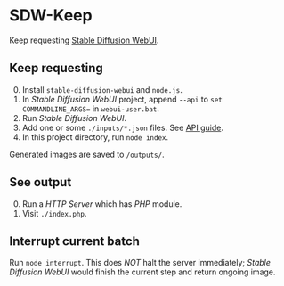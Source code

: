 # SDW-Keep

Keep requesting [Stable Diffusion WebUI](https://github.com/AUTOMATIC1111/stable-diffusion-webui).


## Keep requesting

0. Install `stable-diffusion-webui` and `node.js`.
1. In *Stable Diffusion WebUI* project, append `--api` to `set COMMANDLINE_ARGS=` in `webui-user.bat`.
2. Run *Stable Diffusion WebUI*.
3. Add one or some `./inputs/*.json` files. See [API guide](https://github.com/AUTOMATIC1111/stable-diffusion-webui/wiki/API).
4. In this project directory, run `node index`.

Generated images are saved to `/outputs/`.


## See output

0. Run a *HTTP Server* which has *PHP* module.
1. Visit `./index.php`.


## Interrupt current batch

Run `node interrupt`.
This does *NOT* halt the server immediately;
*Stable Diffusion WebUI* would finish the current step and return ongoing image.
